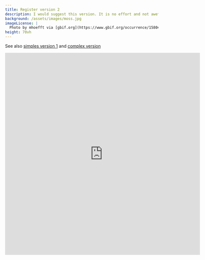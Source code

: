 ```yaml
---
title: Register version 2
description: I would suggest this version. It is no effort and not aweful
background: /assets/images/moss.jpg
imageLicense: |
  Photo by mhoefft via [gbif.org](https://www.gbif.org/occurrence/1580487687)
height: 70vh
---
```

See also [simples version 1](/test/register1) and [complex version](/test/register3)

<iframe src="https://docs.google.com/forms/d/e/1FAIpQLSe0Slpk5DfIhFGuC39GPSI1wEEsVqrBFbdt92rWCdRW5lbwXw/viewform?embedded=true" width="640" height="664" frameborder="0" marginheight="0" marginwidth="0">Loading…</iframe>